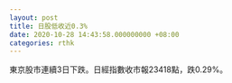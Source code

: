 ```yaml
---
layout: post
title: 日股低收近0.3%
date: 2020-10-28 14:43:58.000000000 +08:00
categories: rthk
---
```


東京股市連續3日下跌。日經指數收市報23418點，跌0.29%。

